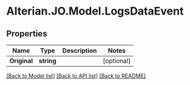 # Alterian.JO.Model.LogsDataEvent

## Properties

Name | Type | Description | Notes
------------ | ------------- | ------------- | -------------
**Original** | **string** |  | [optional] 

[[Back to Model list]](../README.md#documentation-for-models) [[Back to API list]](../README.md#documentation-for-api-endpoints) [[Back to README]](../README.md)

